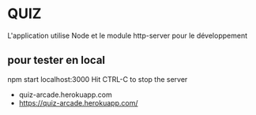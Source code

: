 QUIZ
====
L'application utilise Node
et le module http-server pour le développement
## pour tester en local
npm start
localhost:3000
Hit CTRL-C to stop the server

- quiz-arcade.herokuapp.com
- https://quiz-arcade.herokuapp.com/